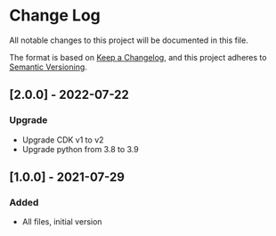 # Change Log
All notable changes to this project will be documented in this file.

The format is based on [Keep a Changelog](https://keepachangelog.com/en/1.0.0/),
and this project adheres to [Semantic Versioning](https://semver.org/spec/v2.0.0.html).

## [2.0.0] - 2022-07-22
### Upgrade
- Upgrade CDK v1 to v2
- Upgrade python from 3.8 to 3.9

## [1.0.0] - 2021-07-29
### Added
- All files, initial version
